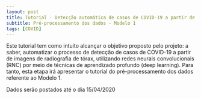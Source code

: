 ```yaml
---
layout: post
title: Tutorial - Detecção automática de casos de COVID-19 a partir de imagens de radiografia de tórax - Modelo 1
subtitle: Pré-processamento dos dados - Modelo 1
tags: [COVID]
---
```


Este tutorial tem como intuito alcançar o objetivo proposto pelo projeto: a saber, automatizar o processo de detecção de casos de COVID-19 a partir de imagens de radiografia de tórax, utilizando redes neurais convolucionais (RNC) por meio de técnicas de aprendizado profundo (deep learning). Para tanto, esta etapa irá apresentar o tutorial do pré-processamento dos dados referente ao Modelo 1.

Dados serão postados até o dia 15/04/2020

